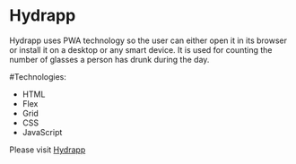 # Hydrapp

Hydrapp uses PWA technology so the user can either open it in its browser or install it on a desktop or any smart device. It is used for counting the number of glasses a person has drunk during the day.

#Technologies:

- HTML
- Flex
- Grid
- CSS
- JavaScript

Please visit [Hydrapp](https://rajuhydrapp.netlify.app)


